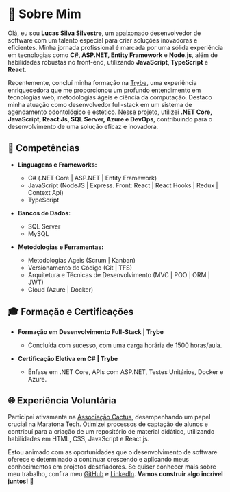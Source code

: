 # 👋 Sobre Mim

Olá, eu sou **Lucas Silva Silvestre**, um apaixonado desenvolvedor de software com um talento especial para criar soluções inovadoras e eficientes. Minha jornada profissional é marcada por uma sólida experiência em tecnologias como **C#, ASP.NET, Entity Framework** e **Node.js**, além de habilidades robustas no front-end, utilizando **JavaScript, TypeScript** e **React**.

Recentemente, concluí minha formação na [Trybe](https://www.betrybe.com/), uma experiência enriquecedora que me proporcionou um profundo entendimento em tecnologias web, metodologias ágeis e ciência da computação. Destaco minha atuação como desenvolvedor full-stack em um sistema de agendamento odontológico e estético. Nesse projeto, utilizei **.NET Core, JavaScript, React Js, SQL Server, Azure e DevOps**, contribuindo para o desenvolvimento de uma solução eficaz e inovadora.

## 💼 Competências

- **Linguagens e Frameworks:**
  - C# (.NET Core | ASP.NET | Entity Framework)
  - JavaScript (NodeJS | Express. Front: React | React Hooks | Redux | Context Api)
  - TypeScript

- **Bancos de Dados:**
  - SQL Server
  - MySQL

- **Metodologias e Ferramentas:**
  - Metodologias Ágeis (Scrum | Kanban)
  - Versionamento de Código (Git | TFS)
  - Arquitetura e Técnicas de Desenvolvimento (MVC | POO | ORM | JWT)
  - Cloud (Azure | Docker)

## 🎓 Formação e Certificações

- **Formação em Desenvolvimento Full-Stack | Trybe**
  - Concluída com sucesso, com uma carga horária de 1500 horas/aula.

- **Certificação Eletiva em C# | Trybe**
  - Ênfase em .NET Core, APIs com ASP.NET, Testes Unitários, Docker e Azure.

## 🌐 Experiência Voluntária

Participei ativamente na [Associação Cactus](https://www.linkedin.com/company/associacaocactus/), desempenhando um papel crucial na Maratona Tech. Otimizei processos de captação de alunos e contribuí para a criação de um repositório de material didático, utilizando habilidades em HTML, CSS, JavaScript e React.js.

Estou animado com as oportunidades que o desenvolvimento de software oferece e determinado a continuar crescendo e aplicando meus conhecimentos em projetos desafiadores. Se quiser conhecer mais sobre meu trabalho, confira meu [GitHub](https://github.com/LucasSilvestre10) e [LinkedIn](https://www.linkedin.com/in/lucassilvestre10). **Vamos construir algo incrível juntos!** 🚀
